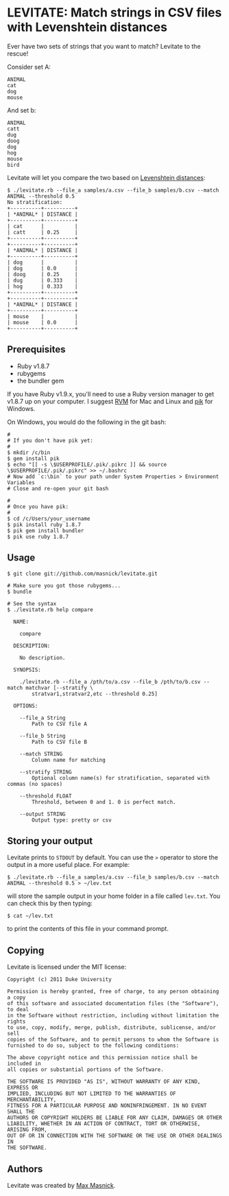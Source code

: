LEVITATE: Match strings in CSV files with Levenshtein distances
===============================================================

Ever have two sets of strings that you want to match? Levitate to the
rescue!

Consider set A:

    ANIMAL
    cat
    dog
    mouse

And set b:

    ANIMAL
    catt
    dug
    doog
    dog
    hog
    mouse
    bird

Levitate will let you compare the two based on
[Levenshtein distances](http://en.wikipedia.org/wiki/Levenshtein_distance):

    $ ./levitate.rb --file_a samples/a.csv --file_b samples/b.csv --match ANIMAL --threshold 0.5
    No stratification:
    +----------+----------+
    | *ANIMAL* | DISTANCE |
    +----------+----------+
    | cat      |          |
    | catt     | 0.25     |
    +----------+----------+
    +----------+----------+
    | *ANIMAL* | DISTANCE |
    +----------+----------+
    | dog      |          |
    | dog      | 0.0      |
    | doog     | 0.25     |
    | dug      | 0.333    |
    | hog      | 0.333    |
    +----------+----------+
    +----------+----------+
    | *ANIMAL* | DISTANCE |
    +----------+----------+
    | mouse    |          |
    | mouse    | 0.0      |
    +----------+----------+

Prerequisites
-------------

- Ruby v1.8.7
- rubygems
- the bundler gem


If you have Ruby v1.9.x, you'll need to use a Ruby version manager to
get v1.8.7 up on your computer. I suggest [RVM](https://rvm.beginrescueend.com/)
for Mac and Linux and [pik](https://github.com/vertiginous/pik/) for
Windows.

On Windows, you would do the following in the git bash:

    #
    # If you don't have pik yet:
    #
    $ mkdir /c/bin
    $ gem install pik
    $ echo "[[ -s \$USERPROFILE/.pik/.pikrc ]] && source \$USERPROFILE/.pik/.pikrc" >> ~/.bashrc
    # Now add `c:\bin` to your path under System Properties > Environment Variables
    # Close and re-open your git bash

    #
    # Once you have pik:
    #
    $ cd /c/Users/your_username
    $ pik install ruby 1.8.7
    $ pik gem install bundler
    $ pik use ruby 1.8.7

Usage
-----

    $ git clone git://github.com/masnick/levitate.git

    # Make sure you got those rubygems...
    $ bundle

    # See the syntax
    $ ./levitate.rb help compare

      NAME:

        compare

      DESCRIPTION:

        No description.

      SYNOPSIS:

        ./levitate.rb --file_a /pth/to/a.csv --file_b /pth/to/b.csv --match matchvar [--stratify \
            stratvar1,stratvar2,etc --threshold 0.25]

      OPTIONS:
            
        --file_a String 
            Path to CSV file A
            
        --file_b String 
            Path to CSV file B
            
        --match STRING 
            Column name for matching
            
        --stratify STRING 
            Optional column name(s) for stratification, separated with commas (no spaces)
            
        --threshold FLOAT 
            Threshold, between 0 and 1. 0 is perfect match.
            
        --output STRING 
            Output type: pretty or csv

Storing your output
-------------------

Levitate prints to `STDOUT` by default. You can use the `>` operator
to store the output in a more useful place. For example:

    $ ./levitate.rb --file_a samples/a.csv --file_b samples/b.csv --match ANIMAL --threshold 0.5 > ~/lev.txt

will store the sample output in your home folder in a file called
`lev.txt`. You can check this by then typing:

    $ cat ~/lev.txt

to print the contents of this file in your command prompt.

Copying
-------

Levitate is licensed under the MIT license:

    Copyright (c) 2011 Duke University

    Permission is hereby granted, free of charge, to any person obtaining a copy
    of this software and associated documentation files (the "Software"), to deal
    in the Software without restriction, including without limitation the rights
    to use, copy, modify, merge, publish, distribute, sublicense, and/or sell
    copies of the Software, and to permit persons to whom the Software is
    furnished to do so, subject to the following conditions:

    The above copyright notice and this permission notice shall be included in
    all copies or substantial portions of the Software.

    THE SOFTWARE IS PROVIDED "AS IS", WITHOUT WARRANTY OF ANY KIND, EXPRESS OR
    IMPLIED, INCLUDING BUT NOT LIMITED TO THE WARRANTIES OF MERCHANTABILITY,
    FITNESS FOR A PARTICULAR PURPOSE AND NONINFRINGEMENT. IN NO EVENT SHALL THE
    AUTHORS OR COPYRIGHT HOLDERS BE LIABLE FOR ANY CLAIM, DAMAGES OR OTHER
    LIABILITY, WHETHER IN AN ACTION OF CONTRACT, TORT OR OTHERWISE, ARISING FROM,
    OUT OF OR IN CONNECTION WITH THE SOFTWARE OR THE USE OR OTHER DEALINGS IN
    THE SOFTWARE.

Authors
-------

Levitate was created by [Max Masnick](http://duke.edu/~mfm11).


